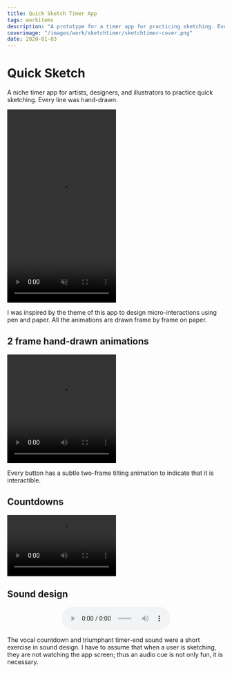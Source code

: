```yaml
---
title: Quick Sketch Timer App
tags: workitems
description: "A prototype for a timer app for practicing sketching. Every line was hand-drawn."
coverimage: "/images/work/sketchtimer/sketchtimer-cover.png"
date: 2020-01-03
---
```

<style>
	img {
		border: 1px dashed black;
		padding: .3rem;
	}
	audio {
		display: block;
		margin: auto;
		width: 50%;
	}
	video {
		margin: auto; width: 50%;
		position: relative;
	}
	.pausedvideo::after {
		content: "paused";
		position: absolute;
		top: 50%; left: 50%;
		transform: translate(-50%, -50%);
	}
	/* .pausedvideo {
		opacity: 0.5;
		border: 10px solid red;
	} */
</style>

# Quick Sketch

A niche timer app for artists, designers, and illustrators to practice quick sketching. Every line was hand-drawn.

<video muted controls autoplay loop style="aspect-ratio: 1080 / 1920">
<source src="/images/work/sketchtimer/sketchtimer_tapthrough-withaudio.mp4" type="video/mp4">
Your browser does not support the video tag.
</video>




<!-- <iframe width="383" height="681" src="https://www.youtube.com/embed/DalDezU417E" title="Oliver Norred - Quick Sketch Timer Prototype" frameborder="0" allow="accelerometer; autoplay; clipboard-write; encrypted-media; gyroscope; picture-in-picture" allowfullscreen></iframe> -->

I was inspired by the theme of this app to design micro-interactions using pen and paper. All the animations are drawn frame by frame on paper.

## 2 frame hand-drawn animations

<video autoplay loop style="aspect-ratio: 1080 / 1080;">
<source src="/images/work/sketchtimer/shaking_buttons_micro.webm" type="video/webm">
Your browser does not support the video tag.
</video>

<p class="caption">Every button has a subtle two-frame tilting animation to indicate that it is interactible.</p>

## Countdowns

<video autoplay loop style="aspect-ratio: 1920 / 1080">
<source src="/images/work/sketchtimer/countdown_micro.webm" type="video/webm">
Your browser does not support the video tag.
</video>

## Sound design

<audio controls>
  <source src="/images/work/sketchtimer/countdown_to_complete_audio.mp3" type="audio/mp3">
  Your browser does not support the audio tag.
</audio>

The vocal countdown and triumphant timer-end sound were a short exercise in sound design. I have to assume that when a user is sketching, they are not watching the app screen; thus an audio cue is not only fun, it is necessary.